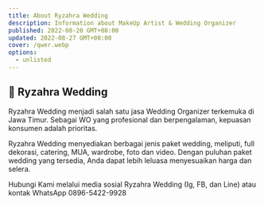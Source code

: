 ```yaml
---
title: About Ryzahra Wedding
description: Information about MakeUp Artist & Wedding Organizer
published: 2022-08-20 GMT+08:00
updated: 2022-08-27 GMT+08:00
cover: /qwer.webp
options:
  - unlisted
---
```


## 🎉 Ryzahra Wedding


Ryzahra Wedding menjadi salah satu jasa Wedding Organizer terkemuka di Jawa Timur. Sebagai WO yang profesional dan berpengalaman, kepuasan konsumen adalah prioritas.

 Ryzahra Wedding menyediakan berbagai jenis paket wedding, meliputi, full dekorasi, catering, MUA, wardrobe, foto dan video. Dengan puluhan paket wedding yang tersedia, Anda dapat lebih leluasa menyesuaikan harga dan selera.

Hubungi Kami melalui media sosial Ryzahra Wedding (Ig, FB, dan Line) atau kontak WhatsApp 0896-5422-9928

<ImgZ src="https://ryzahra-makeup.web.app/assets/assets/images/logo.png" alt="Ryzahra Makeup" />

